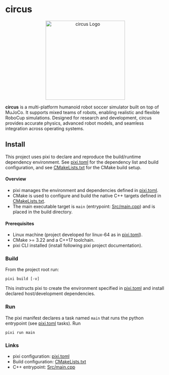# circus

<div align="center">
  <img src="Assets/logo.png" alt="circus Logo" width="250"/>
</div>

**circus** is a multi-platform humanoid robot soccer simulator built on top of MuJoCo. It supports mixed teams of robots, enabling realistic and flexible RoboCup simulations. Designed for research and development, circus provides accurate physics, advanced robot models, and seamless integration across operating systems.

## Install

This project uses pixi to declare and reproduce the build/runtime dependency environment. See [pixi.toml](pixi.toml) for the dependency list and build configuration, and see [CMakeLists.txt](CMakeLists.txt) for the CMake build setup.

#### Overview
- pixi manages the environment and dependencies defined in [pixi.toml](pixi.toml).
- CMake is used to configure and build the native C++ targets defined in [CMakeLists.txt](CMakeLists.txt).
- The main executable target is `main` (entrypoint: [Src/main.cpp](Src/main.cpp)) and is placed in the build directory.

#### Prerequisites
- Linux machine (project developed for linux-64 as in [pixi.toml](pixi.toml)).
- CMake >= 3.22 and a C++17 toolchain.
- pixi CLI installed (install following pixi project documentation).

### Build
From the project root run:
``` 
pixi build [-v]
```
This instructs pixi to create the environment specified in [pixi.toml](pixi.toml) and install declared host/development dependencies.

### Run
The pixi manifest declares a task named `main` that runs the python entrypoint (see [pixi.toml](pixi.toml) tasks). Run
```
pixi run main
```

### Links
- pixi configuration: [pixi.toml](pixi.toml)
- Build configuration: [CMakeLists.txt](CMakeLists.txt)
- C++ entrypoint: [Src/main.cpp](Src/main.cpp)


